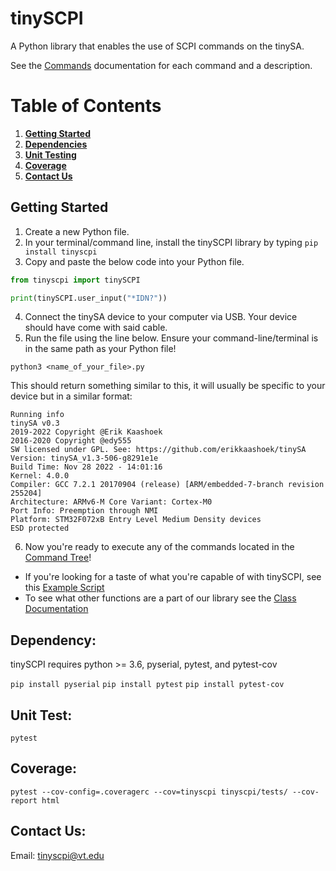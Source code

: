 # tinySCPI
A Python library that enables the use of SCPI commands on the tinySA.

See the [Commands](https://github.com/noldono/tinySCPI/blob/main/docs/Commands.md) documentation for each command and a description.

# Table of Contents

1. [**Getting Started**](#getting-started)
2. [**Dependencies**](#dependencies)
3. [**Unit Testing**](#unit-test)
4. [**Coverage**](#coverage)
5. [**Contact Us**](#contact)

## Getting Started <a name="getting-started"></a>
1. Create a new Python file.
2. In your terminal/command line, install the tinySCPI library by typing `pip install tinyscpi`
3. Copy and paste the below code into your Python file.
```python
from tinyscpi import tinySCPI

print(tinySCPI.user_input("*IDN?"))
```
4. Connect the tinySA device to your computer via USB. Your device should have come with said cable.
5. Run the file using the line below. Ensure your command-line/terminal is in the same path as your Python file!
```
python3 <name_of_your_file>.py
```
This should return something similar to this, it will usually be specific to your device but in a similar format:
```
Running info 
tinySA v0.3
2019-2022 Copyright @Erik Kaashoek
2016-2020 Copyright @edy555
SW licensed under GPL. See: https://github.com/erikkaashoek/tinySA
Version: tinySA_v1.3-506-g8291e1e
Build Time: Nov 28 2022 - 14:01:16
Kernel: 4.0.0
Compiler: GCC 7.2.1 20170904 (release) [ARM/embedded-7-branch revision 255204]
Architecture: ARMv6-M Core Variant: Cortex-M0
Port Info: Preemption through NMI
Platform: STM32F072xB Entry Level Medium Density devices
ESD protected
```
6. Now you're ready to execute any of the commands located in the [Command Tree](https://github.com/noldono/tinySCPI/blob/main/docs/Commands.md)!

- If you're looking for a taste of what you're capable of with tinySCPI, see this [Example Script](https://github.com/noldono/tinySCPI/blob/main/examples/example_script.txt)
- To see what other functions are a part of our library see the [Class Documentation](https://github.com/noldono/tinySCPI/blob/main/docs/Class_Documentation.md)

## Dependency: <a name="dependencies"></a>
tinySCPI requires python >= 3.6, pyserial, pytest, and pytest-cov

```pip install pyserial```
```pip install pytest```
```pip install pytest-cov```

## Unit Test: <a name="unit-test"></a>
```pytest```

## Coverage: <a name="coverage"></a>
```pytest --cov-config=.coveragerc --cov=tinyscpi tinyscpi/tests/ --cov-report html ```

## Contact Us: <a name="contact"></a>
Email: tinyscpi@vt.edu
